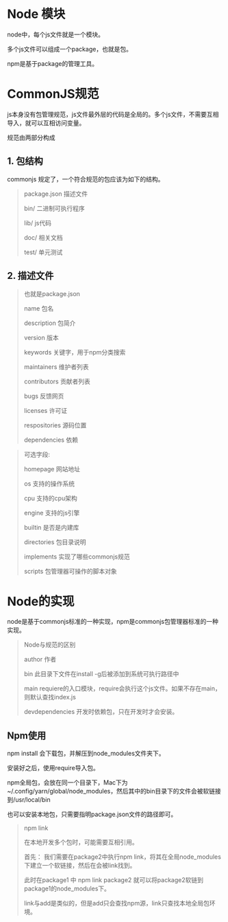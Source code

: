 # Node 模块

node中，每个js文件就是一个模块。

多个js文件可以组成一个package，也就是包。

npm是基于package的管理工具。

# CommonJS规范

js本身没有包管理规范，js文件最外层的代码是全局的。多个js文件，不需要互相导入，就可以互相访问变量。

规范由两部分构成

## 1. 包结构

commonjs 规定了，一个符合规范的包应该为如下的结构。

> package.json 描述文件
>
> bin/ 二进制可执行程序
>
> lib/ js代码
>
> doc/ 相关文档
>
> test/ 单元测试

## 2. 描述文件

> 也就是package.json
>
> name 包名
>
> description 包简介
>
> version 版本
>
> keywords 关键字，用于npm分类搜索
>
> maintainers 维护者列表
>
> contributors 贡献者列表
>
> bugs 反馈网页
>
> licenses 许可证
>
> respositories 源码位置
>
> dependencies 依赖



> 可选字段:
>
> homepage 网站地址
>
> os 支持的操作系统
>
> cpu 支持的cpu架构
>
> engine 支持的js引擎
>
> builtin 是否是内建库
>
> directories 包目录说明
>
> implements 实现了哪些commonjs规范
>
> scripts 包管理器可操作的脚本对象

# Node的实现

node是基于commonjs标准的一种实现，npm是commonjs包管理器标准的一种实现。



> Node与规范的区别
>
> author 作者
>
> bin 此目录下文件在install -g后被添加到系统可执行路径中
>
> main requiere的入口模块，require会执行这个js文件。如果不存在main，则默认查找index.js
>
> devdependencies 开发时依赖包，只在开发时才会安装。



## Npm使用

npm install 会下载包，并解压到node_modules文件夹下。

安装好之后，使用require导入包。

npm全局包，会放在同一个目录下，Mac下为~/.config/yarn/global/node_modules，然后其中的bin目录下的文件会被软链接到/usr/local/bin





也可以安装本地包，只需要指明package.json文件的路径即可。



> npm link
>
> 在本地开发多个包时，可能需要互相引用。
>
> 首先： 我们需要在package2中执行npm link，将其在全局node_modules下建立一个软链接，然后在会被link找到。
>
> 此时在package1 中 npm link package2 就可以将package2软链到package1的node_modules下。
>
> link与add是类似的，但是add只会查找npm源，link只查找本地全局包环境。

